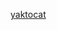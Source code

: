 [yaktocat](https://github.com/Arunoda-Jayasundara/markdown-portfolio/pull/8#issuecomment-911757416)
